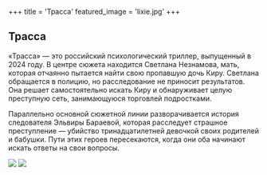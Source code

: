 +++
title = 'Трасса'
featured_image = 'lixie.jpg'
+++
## Трасса

«Трасса» — это российский психологический триллер, выпущенный в 2024 году. В центре сюжета находится Светлана Незнамова, мать, которая отчаянно пытается найти свою пропавшую дочь Киру. Светлана обращается в полицию, но расследование не приносит результатов. Она решает самостоятельно искать Киру и обнаруживает целую преступную сеть, занимающуюся торговлей подростками.

Параллельно основной сюжетной линии разворачивается история следователя Эльвиры Бараевой, которая расследует страшное преступление — убийство тринадцатилетней девочкой своих родителей и бабушки. Пути этих героев пересекаются, когда они оба начинают искать ответы на свои вопросы.

![](https://pic.rutubelist.ru/video/2024-10-29/a3/a8/a3a869359577acf0bc970dbf84d999f9.jpg)
![](https://www.vokrug.tv/pic/post/b/3/4/7/b3474b11bf022912a65dc7cb2b36bbda.jpg)